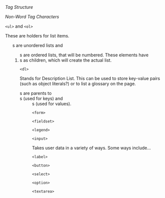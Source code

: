 *Tag Structure*

*Non-Word Tag Characters*

`<ul>` and `<ol>` 
  
  These are holders for list items. <ul>s are unordered lists and <ol>s are ordered lists, that will be numbered. These elements have <li>s as children, which will create the actual list. 

`<dl>` 

Stands for Description List. This can be used to store key-value pairs (such as object literals?) or to list a glossary on the page. <dl>s are parents to <dt>s (used for keys) and <dd>s (used for values).

`<form>`


`<fieldset>`

`<legend>`

`<input>`

Takes user data in a variety of ways. Some ways include...

`<label>`

`<button>`

`<select>`

`<option>`

`<textarea>`
 
